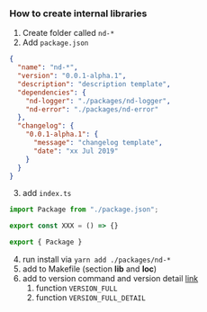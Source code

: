 ### How to create internal libraries

1. Create folder called `nd-*`
2. Add `package.json`

```json
{
  "name": "nd-*",
  "version": "0.0.1-alpha.1",
  "description": "description template",
  "dependencies": {
    "nd-logger": "./packages/nd-logger",
    "nd-error": "./packages/nd-error"
  },
  "changelog": {
    "0.0.1-alpha.1": {
      "message": "changelog template",
      "date": "xx Jul 2019"
    }
  }
}
```

3. add `index.ts`

```typescript
import Package from "./package.json";

export const XXX = () => {}

export { Package }
```

4. run install via `yarn add ./packages/nd-*`
5. add to Makefile (section **lib** and **loc**)
6. add to version command and version detail [link](./src/constants/content.ts)
   1. function `VERSION_FULL`
   2. function `VERSION_FULL_DETAIL`
